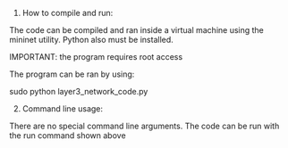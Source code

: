 1. How to compile and run:

The code can be compiled and ran inside a virtual machine using the mininet utility.
Python also must be installed.

IMPORTANT: the program requires root access

The program can be ran by using:

sudo python layer3_network_code.py

2. Command line usage:

There are no special command line arguments.
The code can be run with the run command shown above